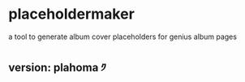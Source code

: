 # placeholdermaker
a tool to generate album cover placeholders for genius album pages

## version: plahoma ༡
